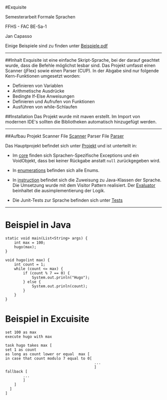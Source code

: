 #Exquisite

Semesterarbeit Formale Sprachen

FFHS - FAC BE-Sa-1

Jan Capasso

Einige Beispiele sind zu finden unter [Beispiele.pdf](./Beispiele.pdf)

---
##Inhalt
Exquisite ist eine einfache Skript-Sprache, bei der darauf geachtet wurde, dass die Befehle möglichst lesbar sind.
Das Projekt umfasst einen Scanner (jFlex) sowie einen Parser (CUP). In der Abgabe sind nur 
folgende Kern-Funktionen umgesetzt worden:
- Definieren von Variablen
- Arithmetische Ausdrücke
- Bedingte If-Else Anweisungen
- Definieren und Aufrufen von Funktionen
- Ausführen von while-Schlaufen

##Installation
Das Projekt wurde mit maven erstellt. Im Import von modernen IDE's sollten die Bibliotheken automatisch hinzugefügt werden.

---

##Aufbau Projekt
Scanner File [Scanner](./src/main/jflex/grammer.flex)
Parser File [Parser](./src/main/cup/grammer.cup)

Das Hauptprojekt befindet sich unter  [Projekt](./src/main/java) und ist unterteilt in:
- Im [core](./src/main/java/core) finden sich Sprachen-Spezifische Exceptions und ein VoidObjekt, dass bei keiner Rückgabe 
anstatt ``null`` zurückgegeben wird.
- In [enumerations](./src/main/java/enumeration) befinden sich alle Enums.
- In [instruction](./src/main/java/instruction) befindet sich die Zuweisung zu Java-Klassen der Sprache. Die Umsetzung wurde mit dem Visitor Pattern realisiert. Der [Evaluator](./src/main/java/Evaluator.java) beinhaltet die ausimplementierung der Logik.

- Die Junit-Tests zur Sprache befinden sich unter
[Tests](./src/test)

---
# Beispiel in Java
    static void main(List<String> args) {
        int max = 100;
        hugo(max);
    }

    void hugo(int max) {
        int count = 1;
        while (count <= max) {
            if (count % 7 == 0) {
                System.out.prinln("Hugo");
            } else {
                System.out.prinln(count);
            }
        }
    }

# Beispiel in Excuisite

    set 100 as max
    execute hugo with max

    task hugo takes max [
    set 1 as count
    as long as count lower or equal  max [
    in case that count modulo 7 equal to 0[
                                            ...
                                            ]
    fallback [
            ...
            ]
        ]
      ]
    ]